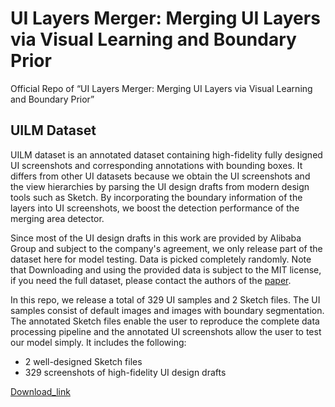 # UI Layers Merger: Merging UI Layers via Visual Learning and Boundary Prior

Official Repo of “UI Layers Merger: Merging UI Layers via Visual Learning and Boundary Prior”

## UILM Dataset

UILM dataset is an annotated dataset containing high-fidelity fully designed UI screenshots and corresponding annotations with bounding boxes. It differs from other UI datasets because we obtain the UI screenshots and the view hierarchies by parsing the UI design drafts from modern design tools such as Sketch. By incorporating the boundary information of the layers into UI screenshots, we boost the detection performance of the merging area detector.

Since most of the UI design drafts in this work are provided by Alibaba Group and subject to the company's agreement, we only release part of the dataset here for model testing. Data is picked completely randomly. Note that Downloading and using the provided data is subject to the MIT license, if you need the full dataset, please contact the authors of the [paper](https://arxiv.org/abs/2206.13389).

In this repo, we release a total of 329 UI samples and 2 Sketch files. The UI samples consist of default images and images with boundary segmentation. The annotated Sketch files enable the user to reproduce the complete data processing pipeline and the annotated UI screenshots allow the user to test our model simply. It includes the following:
* 2 well-designed Sketch files
* 329 screenshots of high-fidelity UI design drafts

[Download_link](https://drive.google.com/file/d/13FjcYrc1YXGwO5w2c2WxnN8wIAZLtlCJ/view?usp=sharing)

